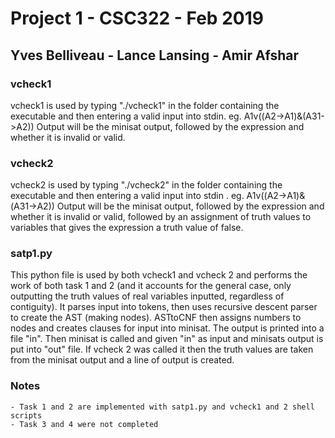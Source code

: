 # Project 1 - CSC322 - Feb 2019
## Yves Belliveau - Lance Lansing - Amir Afshar

### vcheck1
vcheck1 is used by typing "./vcheck1" in the folder containing the executable and then entering a valid input into stdin.
    eg. A1v((A2->A1)&(A31->A2))
Output will be the minisat output, followed by the expression and whether it is invalid or valid.

### vcheck2
vcheck2 is used by typing "./vcheck2" in the folder containing the executable and then entering a valid input into stdin .
    eg. A1v((A2->A1)&(A31->A2))
Output will be the minisat output, followed by the expression and whether it is invalid or valid, followed by an assignment of truth values to variables that gives the expression a truth value of false.

### satp1.py
This python file is used by both vcheck1 and vcheck 2 and performs the work of both task 1 and 2 (and it accounts for the general case, only outputting the truth values of real variables inputted, regardless of contiguity).
It parses input into tokens, then uses recursive descent parser to create the AST (making nodes). ASTtoCNF then assigns numbers to nodes and creates clauses for input into minisat. The output is printed into a file "in". Then minisat is called and given "in" as input and minisats output is put into "out" file. 
If vcheck 2 was called it then the truth values are taken from the minisat output and a line of output is created.

### Notes
    - Task 1 and 2 are implemented with satp1.py and vcheck1 and 2 shell scripts
    - Task 3 and 4 were not completed